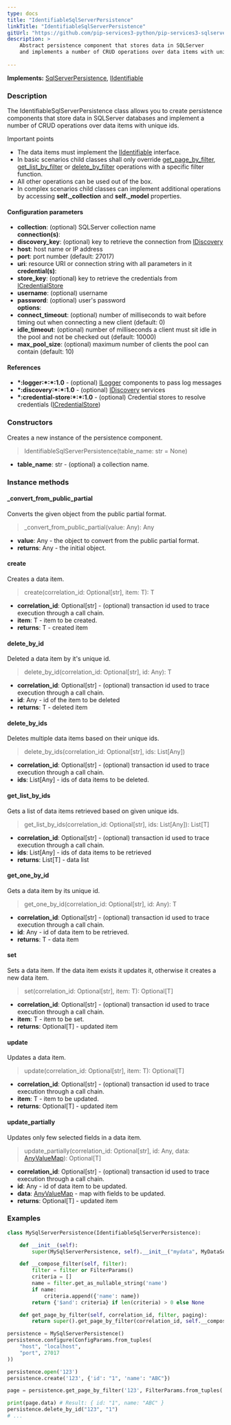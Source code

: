 ```yaml
---
type: docs
title: "IdentifiableSqlServerPersistence"
linkTitle: "IdentifiableSqlServerPersistence"
gitUrl: "https://github.com/pip-services3-python/pip-services3-sqlserver-python"
description: >
    Abstract persistence component that stores data in SQLServer
    and implements a number of CRUD operations over data items with unique ids.
    
---
```


**Implements:** [SqlServerPersistence](../sqlserver_persistence), [IIdentifiable](../../../commons/data/iidentifiable)

### Description

The IdentifiableSqlServerPersistence class allows you to create persistence components that store data in SQLServer databases and implement a number of CRUD operations over data items with unique ids.

Important points

- The data items must implement the [IIdentifiable](../../../commons/data/iidentifiable) interface.
- In basic scenarios child classes shall only override [get_page_by_filter](../sqlserver_persistence/#get_page_by_filter), [get_list_by_filter](../sqlserver_persistence/#get_list_by_filter) or [delete_by_filter](../sqlserver_persistence/#delete_by_filter)  operations with a specific filter function.
- All other operations can be used out of the box. 
- In complex scenarios child classes can implement additional operations by accessing **self._collection** and **self._model** properties.

#### Configuration parameters

- **collection**: (optional) SQLServer collection name   
**connection(s)**:   
- **discovery_key**: (optional) key to retrieve the connection from [IDiscovery](../../../components/connect/idiscovery)
- **host**: host name or IP address
- **port**: port number (default: 27017)
- **uri**: resource URI or connection string with all parameters in it   
**credential(s)**:
- **store_key**: (optional) key to retrieve the credentials from [ICredentialStore](../../../components/auth/icredential_store)
- **username**: (optional) username
- **password**: (optional) user's password  
**options**:
- **connect_timeout**: (optional) number of milliseconds to wait before timing out when connecting a new client (default: 0)
- **idle_timeout**: (optional) number of milliseconds a client must sit idle in the pool and not be checked out (default: 10000)
- **max_pool_size**: (optional) maximum number of clients the pool can contain (default: 10)


#### References
- **\*:logger:\*:\*:1.0** - (optional) [ILogger](../../../components/log/ilogger) components to pass log messages
- **\*:discovery:\*:\*:1.0** - (optional) [IDiscovery](../../../components/connect/idiscovery) services
- **\*:credential-store:\*:\*:1.0** - (optional) Credential stores to resolve credentials ([ICredentialStore](../../../components/auth/icredential_store))



### Constructors
Creates a new instance of the persistence component.

> IdentifiableSqlServerPersistence(table_name: str = None)

- **table_name**: str - (optional) a collection name.


### Instance methods

#### _convert_from_public_partial
Converts the given object from the public partial format.

> _convert_from_public_partial(value: Any): Any

- **value**: Any - the object to convert from the public partial format.
- **returns**: Any - the initial object.


#### create
Creates a data item.

> create(correlation_id: Optional[str], item: T): T

- **correlation_id**: Optional[str] - (optional) transaction id used to trace execution through a call chain.
- **item**: T - item to be created.
- **returns**: T - created item


#### delete_by_id
Deleted a data item by it's unique id.

> delete_by_id(correlation_id: Optional[str], id: Any): T

- **correlation_id**: Optional[str] - (optional) transaction id used to trace execution through a call chain.
- **id**: Any - id of the item to be deleted
- **returns**: T - deleted item


#### delete_by_ids
Deletes multiple data items based on their unique ids.

> delete_by_ids(correlation_id: Optional[str], ids: List[Any])

- **correlation_id**: Optional[str] - (optional) transaction id used to trace execution through a call chain.
- **ids**: List[Any] - ids of data items to be deleted.


#### get_list_by_ids
Gets a list of data items retrieved based on given unique ids.

> get_list_by_ids(correlation_id: Optional[str], ids: List[Any]): List[T]

- **correlation_id**: Optional[str] - (optional) transaction id used to trace execution through a call chain.
- **ids**: List[Any] - ids of data items to be retrieved
- **returns**: List[T] - data list


#### get_one_by_id
Gets a data item by its unique id.

> get_one_by_id(correlation_id: Optional[str], id: Any): T

- **correlation_id**: Optional[str] - (optional) transaction id used to trace execution through a call chain.
- **id**: Any - id of data item to be retrieved.
- **returns**: T - data item


#### set
Sets a data item. If the data item exists it updates it,
otherwise it creates a new data item.

> set(correlation_id: Optional[str], item: T): Optional[T]

- **correlation_id**: Optional[str] - (optional) transaction id used to trace execution through a call chain.
- **item**: T - item to be set.
- **returns**: Optional[T] - updated item


#### update
Updates a data item.

> update(correlation_id: Optional[str], item: T): Optional[T]

- **correlation_id**: Optional[str] - (optional) transaction id used to trace execution through a call chain.
- **item**: T - item to be updated.
- **returns**: Optional[T] - updated item


#### update_partially
Updates only few selected fields in a data item.

> update_partially(correlation_id: Optional[str], id: Any, data: [AnyValueMap](../../../commons/data/any_value_map)): Optional[T]

- **correlation_id**: Optional[str] - (optional) transaction id used to trace execution through a call chain.
- **id**: Any - id of data item to be updated.
- **data**: [AnyValueMap](../../../commons/data/any_value_map) - map with fields to be updated.
- **returns**: Optional[T] - updated item

### Examples

```python
class MySqlServerPersistence(IdentifiableSqlServerPersistence):

    def __init__(self):
        super(MySqlServerPersistence, self).__init__("mydata", MyDataSqlServerSchema())

    def __compose_filter(self, filter):
        filter = filter or FilterParams()
        criteria = []
        name = filter.get_as_nullable_string('name')
        if name:
            criteria.append({'name': name})
        return {'$and': criteria} if len(criteria) > 0 else None

    def get_page_by_filter(self, correlation_id, filter, paging):
        return super().get_page_by_filter(correlation_id, self.__compose_filter(filter), paging, None, None)

persistence = MySqlServerPersistence()
persistence.configure(ConfigParams.from_tuples(
    "host", "localhost",
    "port", 27017
))

persistence.open('123')
persistence.create('123', {'id': "1", 'name': "ABC"})

page = persistence.get_page_by_filter('123', FilterParams.from_tuples('name', 'ABC'), None)

print(page.data) # Result: { id: "1", name: "ABC" }
persistence.delete_by_id("123", "1")
# ...

```
